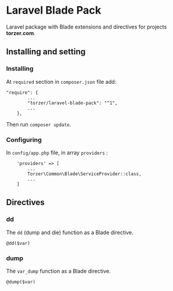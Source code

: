 # Laravel Blade Pack

Laravel package with Blade extensions and directives for projects **torzer.com**.

## Installing and setting

### Installing

At `required` section in `composer.json` file add:

```
"require": {
        ...
        "torzer/laravel-blade-pack": "^1",
        ...
    },
```

Then run `composer update`.

### Configuring

In `config/app.php` file, in array `providers` :

```
    'providers' => [
        ...
        Torzer\Common\Blade\ServiceProvider::class,
        ...
    ]
```

## Directives

### dd

The `dd` (dump and die) function as a Blade directive.

```
@dd($var)
```

### dump

The `var_dump` function as a Blade directive.

```
@dump($var)
```